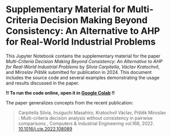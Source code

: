# Supplementary Material for **Multi-Criteria Decision Making Beyond Consistency: An Alternative to AHP for Real-World Industrial Problems**

This Jupyter Notebook contains the supplementary material for the paper *Multi-Criteria Decision Making Beyond Consistency: An Alternative to AHP for Real-World Industrial Problems* by *Silvia Carpitella*, *Václav Kratochvíl*, and *Miroslav Pištěk* submitted for publication in 2024. This document includes the source code and several examples demonstrating the usage and results discussed in the paper.

**!! To run the code online, open it in [Google Colab](https://colab.research.google.com/github/vaclavkratochvil/AHP/blob/main/AHP_alternative_for_incosistent_cases.ipynb) !!**
 
The paper generalizes concepts from the recent publication:
>  Carpitella Silvia, Inuiguchi Masahiro, Kratochvíl Václav, Pištěk Miroslav :  Multi-criteria decision analysis without consistency in pairwise comparisons , Computers & Industrial Engineering vol.168, 2022. [10.1016/j.cie.2022.108089](https://doi.org/10.1016/j.cie.2022.108089)
